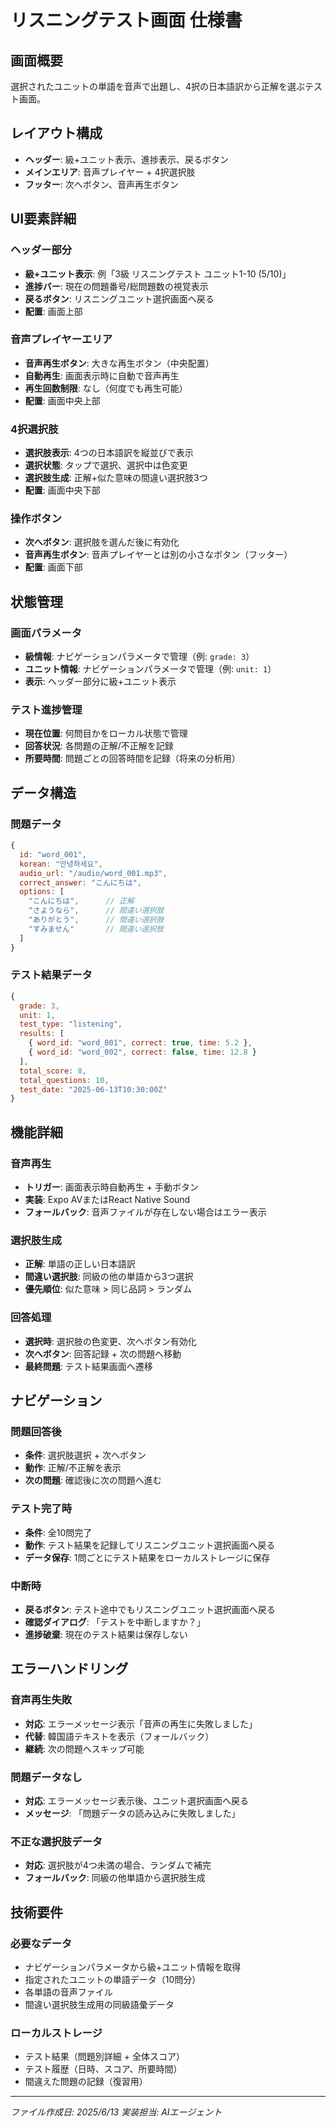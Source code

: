 # リスニングテスト画面 仕様書

## 画面概要
選択されたユニットの単語を音声で出題し、4択の日本語訳から正解を選ぶテスト画面。

## レイアウト構成
- **ヘッダー**: 級+ユニット表示、進捗表示、戻るボタン
- **メインエリア**: 音声プレイヤー + 4択選択肢
- **フッター**: 次へボタン、音声再生ボタン

## UI要素詳細

### ヘッダー部分
- **級+ユニット表示**: 例「3級 リスニングテスト ユニット1-10 (5/10)」
- **進捗バー**: 現在の問題番号/総問題数の視覚表示
- **戻るボタン**: リスニングユニット選択画面へ戻る
- **配置**: 画面上部

### 音声プレイヤーエリア
- **音声再生ボタン**: 大きな再生ボタン（中央配置）
- **自動再生**: 画面表示時に自動で音声再生
- **再生回数制限**: なし（何度でも再生可能）
- **配置**: 画面中央上部

### 4択選択肢
- **選択肢表示**: 4つの日本語訳を縦並びで表示
- **選択状態**: タップで選択、選択中は色変更
- **選択肢生成**: 正解+似た意味の間違い選択肢3つ
- **配置**: 画面中央下部

### 操作ボタン
- **次へボタン**: 選択肢を選んだ後に有効化
- **音声再生ボタン**: 音声プレイヤーとは別の小さなボタン（フッター）
- **配置**: 画面下部

## 状態管理

### 画面パラメータ
- **級情報**: ナビゲーションパラメータで管理（例: `grade: 3`）
- **ユニット情報**: ナビゲーションパラメータで管理（例: `unit: 1`）
- **表示**: ヘッダー部分に級+ユニット表示

### テスト進捗管理
- **現在位置**: 何問目かをローカル状態で管理
- **回答状況**: 各問題の正解/不正解を記録
- **所要時間**: 問題ごとの回答時間を記録（将来の分析用）

## データ構造

### 問題データ
```javascript
{
  id: "word_001",
  korean: "안녕하세요",
  audio_url: "/audio/word_001.mp3",
  correct_answer: "こんにちは",
  options: [
    "こんにちは",      // 正解
    "さようなら",      // 間違い選択肢
    "ありがとう",      // 間違い選択肢
    "すみません"       // 間違い選択肢
  ]
}
```

### テスト結果データ
```javascript
{
  grade: 3,
  unit: 1,
  test_type: "listening",
  results: [
    { word_id: "word_001", correct: true, time: 5.2 },
    { word_id: "word_002", correct: false, time: 12.8 }
  ],
  total_score: 8,
  total_questions: 10,
  test_date: "2025-06-13T10:30:00Z"
}
```

## 機能詳細

### 音声再生
- **トリガー**: 画面表示時自動再生 + 手動ボタン
- **実装**: Expo AVまたはReact Native Sound
- **フォールバック**: 音声ファイルが存在しない場合はエラー表示

### 選択肢生成
- **正解**: 単語の正しい日本語訳
- **間違い選択肢**: 同級の他の単語から3つ選択
- **優先順位**: 似た意味 > 同じ品詞 > ランダム

### 回答処理
- **選択時**: 選択肢の色変更、次へボタン有効化
- **次へボタン**: 回答記録 + 次の問題へ移動
- **最終問題**: テスト結果画面へ遷移

## ナビゲーション

### 問題回答後
- **条件**: 選択肢選択 + 次へボタン
- **動作**: 正解/不正解を表示
- **次の問題**: 確認後に次の問題へ進む

### テスト完了時
- **条件**: 全10問完了
- **動作**: テスト結果を記録してリスニングユニット選択画面へ戻る
- **データ保存**: 1問ごとにテスト結果をローカルストレージに保存

### 中断時
- **戻るボタン**: テスト途中でもリスニングユニット選択画面へ戻る
- **確認ダイアログ**: 「テストを中断しますか？」
- **進捗破棄**: 現在のテスト結果は保存しない

## エラーハンドリング

### 音声再生失敗
- **対応**: エラーメッセージ表示「音声の再生に失敗しました」
- **代替**: 韓国語テキストを表示（フォールバック）
- **継続**: 次の問題へスキップ可能

### 問題データなし
- **対応**: エラーメッセージ表示後、ユニット選択画面へ戻る
- **メッセージ**: 「問題データの読み込みに失敗しました」

### 不正な選択肢データ
- **対応**: 選択肢が4つ未満の場合、ランダムで補完
- **フォールバック**: 同級の他単語から選択肢生成

## 技術要件

### 必要なデータ
- ナビゲーションパラメータから級+ユニット情報を取得
- 指定されたユニットの単語データ（10問分）
- 各単語の音声ファイル
- 間違い選択肢生成用の同級語彙データ

### ローカルストレージ
- テスト結果（問題別詳細 + 全体スコア）
- テスト履歴（日時、スコア、所要時間）
- 間違えた問題の記録（復習用）

---
*ファイル作成日: 2025/6/13*
*実装担当: AIエージェント*